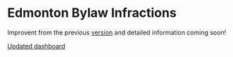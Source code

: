 # Edmonton Bylaw Infractions
Improvent from the previous [version](https://github.com/mikelotis/Edmonton-Bylaw-Infractions-Outdated) and detailed information coming soon!

[Updated dashboard](https://mikelotis.github.io/Edmonton-Bylaw-Infractions-Updated/)
